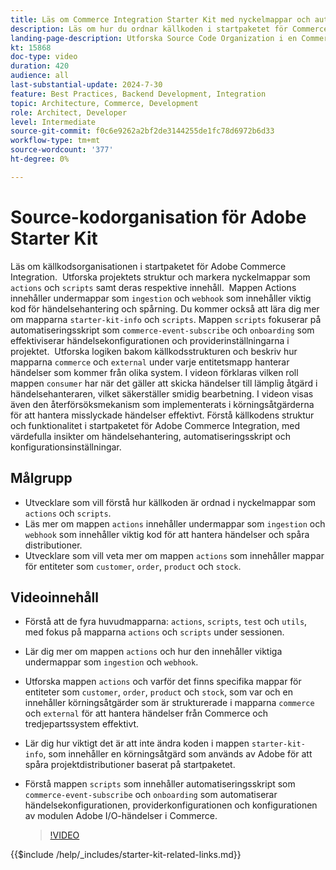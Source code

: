 ```yaml
---
title: Läs om Commerce Integration Starter Kit med nyckelmappar och automatiseringsskript
description: Läs om hur du ordnar källkoden i startpaketet för Commerce Integration. ​
landing-page-description: Utforska Source Code Organization i en Commerce Integration Starter Kit
kt: 15868
doc-type: video
duration: 420
audience: all
last-substantial-update: 2024-7-30
feature: Best Practices, Backend Development, Integration
topic: Architecture, Commerce, Development
role: Architect, Developer
level: Intermediate
source-git-commit: f0c6e9262a2bf2de3144255de1fc78d6972b6d33
workflow-type: tm+mt
source-wordcount: '377'
ht-degree: 0%

---
```


# Source-kodorganisation för Adobe Starter Kit

Läs om källkodsorganisationen i startpaketet för Adobe Commerce Integration. &#x200B; Utforska projektets struktur och markera nyckelmappar som `actions` och `scripts` samt deras respektive innehåll. &#x200B; Mappen Actions innehåller undermappar som `ingestion` och `webhook` som innehåller viktig kod för händelsehantering och spårning. Du kommer också att lära dig mer om mapparna `starter-kit-info` och `scripts`. Mappen `scripts` fokuserar på automatiseringsskript som `commerce-event-subscribe` och `onboarding` som effektiviserar händelsekonfigurationen och providerinställningarna i projektet.
&#x200B;
Utforska logiken bakom källkodsstrukturen och beskriv hur mapparna `commerce` och `external` under varje entitetsmapp hanterar händelser som kommer från olika system. I videon förklaras vilken roll mappen `consumer` har när det gäller att skicka händelser till lämplig åtgärd i händelsehanteraren, vilket säkerställer smidig bearbetning. I videon visas även den återförsöksmekanism som implementerats i körningsåtgärderna för att hantera misslyckade händelser effektivt. &#x200B;Förstå källkodens struktur och funktionalitet i startpaketet för Adobe Commerce Integration, med värdefulla insikter om händelsehantering, automatiseringsskript och konfigurationsinställningar.

## Målgrupp

* Utvecklare som vill förstå hur källkoden är ordnad i nyckelmappar som `actions` och `scripts`.
* Läs mer om mappen `actions` innehåller undermappar som `ingestion` och ` webhook` som innehåller viktig kod för att hantera händelser och spåra distributioner.
* Utvecklare som vill veta mer om mappen `actions` som innehåller mappar för entiteter som `customer`, `order`, `product` och `stock`.

## Videoinnehåll

* Förstå att de fyra huvudmapparna: `actions`, `scripts`, `test` och `utils`, med fokus på mapparna `actions` och `scripts` under sessionen. &#x200B;
* Lär dig mer om mappen `actions` och hur den innehåller viktiga undermappar som `ingestion` och `webhook`.
* Utforska mappen `actions` och varför det finns specifika mappar för entiteter som `customer`, `order`, `product` och `stock`, som var och en innehåller körningsåtgärder som är strukturerade i mapparna `commerce` och `external` för att hantera händelser från Commerce och tredjepartssystem effektivt. &#x200B;
* Lär dig hur viktigt det är att inte ändra koden i mappen `starter-kit-info`, som innehåller en körningsåtgärd som används av Adobe för att spåra projektdistributioner baserat på startpaketet. &#x200B;
* Förstå mappen `scripts` som innehåller automatiseringsskript som `commerce-event-subscribe` och `onboarding` som automatiserar händelsekonfigurationen, providerkonfigurationen och konfigurationen av modulen Adobe I/O-händelser i Commerce. &#x200B;

  >[!VIDEO](https://video.tv.adobe.com/v/3431691?learn=on)

{{$include /help/_includes/starter-kit-related-links.md}}
